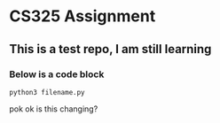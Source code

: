 # CS325 Assignment
## This is a test repo, I am still learning
### Below is a code block
```
python3 filename.py
```
pok
ok
is this changing?

